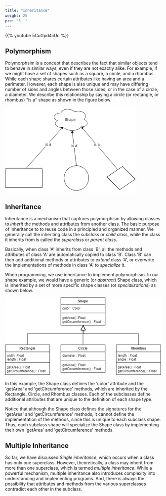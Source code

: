 ```yaml
---
title: "Inheritance"
weight: 25
pre: "5. "
---
```

{{% youtube 5CuGpd4iiUc %}}

## Polymorphism
 
Polymorphsim is a concept that describes the fact that similar objects tend to behave in similar ways, even if they are not exactly alike. For example, if we might have a set of shapes such as a square, a circle, and a rhombus. While each shape shares certain attributes like having an area and a perimeter. However, each shape is also unique and may have differing number of sides and angles between those sides, or in the case of a circle, a diameter. We describe this relationship by saying a circle (or rectangle, or rhombus) "is a" shape as shown in the figure below.
 
![Polymorphism Example](../../images/2/2.5.polymorphism.png)

## Inheritance

Inheritance is a mechanism that captures polymorphism by allowing classes to _inherit_ the methods and attributes from another class. The basic purpose of inheritance to to reuse code in a principled and organized manner. We generally call the inheriting class the _subclass_ or _child class_, while the class it inherits from is called the _superclass_ or _parent class_.

Basically, when class 'A' inherits from class 'B', all the methods and attributes of class 'A' are automatically copied to class 'B'. Class 'B' can then add additional methods or attributes to _extend_ class 'A', or overwrite the implementations of methods  in class 'A' to _specialize_ it.  

When programming, we use inheritance to implement polymorphism. In our shape example, we would have a generic (or _abstract_) Shape class, which is inherited by a set of more specific shape classes (or _specializations_) as shown below.

![Polymorphism Example](../../images/2/2.5.inheritance.png)
 
In this example, the Shape class defines the 'color' attribute and the 'getArea' and 'getCircumference' methods, which are inherited by the Rectangle, Circle, and Rhombus classes. Each of the subclasses define additional attributes that are unique to the definition of each shape type. 
 
Notice that although the Shape class defines the signatures for the 'getArea' and 'getCircumference' methods, it cannot define the implementation of the methods, since this is unique to each subclass shape. Thus, each subclass shape will specialize the Shape class by implementing their own 'getArea' and 'getCircumference' methods. 

## Multiple Inheritance

So far, we have discussed _Single inheritance_, which occurs when a class has only one superclass. However, theoretically, a class may inherit from more than one superclass, which is termed _multiple inheritance_. While a powerful mechanism, multiple inheritance also introduces complexity into understanding and implementing programs. And, there is always the possibility that attributes and methods from the various superclasses contradict each other in the subclass.
